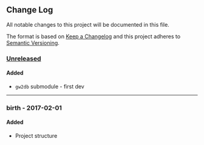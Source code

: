 ## Change Log
All notable changes to this project will be documented in this file.

The format is based on [Keep a Changelog](http://keepachangelog.com/) and this project adheres to [Semantic Versioning](http://semver.org/).

### [Unreleased]
#### Added
- ``gw2db`` submodule - first dev


-----------------------------------
### birth - 2017-02-01
#### Added
- Project structure


[Unreleased]: https://github.com/zanar/pygw2tools/compare/birth...HEAD